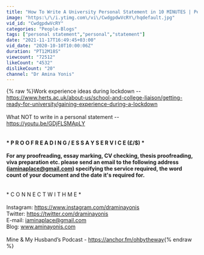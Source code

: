 ```yaml
---
title: "How To Write A University Personal Statement in 10 MINUTES | Pen & Paper Needed"
image: "https:\/\/i.ytimg.com\/vi\/CwdgpdwVcRY\/hqdefault.jpg"
vid_id: "CwdgpdwVcRY"
categories: "People-Blogs"
tags: ["personal statement","personal","statement"]
date: "2021-11-17T16:49:45+03:00"
vid_date: "2020-10-10T10:00:06Z"
duration: "PT12M18S"
viewcount: "72512"
likeCount: "4532"
dislikeCount: "20"
channel: "Dr Amina Yonis"
---
```

{% raw %}Work experience ideas during lockdown -- <a rel="nofollow" target="blank" href="https://www.herts.ac.uk/about-us/school-and-college-liaison/getting-ready-for-university/gaining-experience-during-a-lockdown">https://www.herts.ac.uk/about-us/school-and-college-liaison/getting-ready-for-university/gaining-experience-during-a-lockdown</a><br /><br />What NOT to write in a personal statement -- <a rel="nofollow" target="blank" href="https://youtu.be/GDjFLSMApLY">https://youtu.be/GDjFLSMApLY</a><br />____________________________________________________________________<br /><br />*  P R O O F R E A D I N G  /  E S S A Y   S E R V I C E  (£/$) *<br /><br />For any proofreading, essay marking, CV checking, thesis proofreading, viva preparation etc. please send an email to the following address (iaminaplace@gmail.com) specifying the service required, the word count of your document and the date it's required for. <br />____________________________________________________________________<br /><br />* C O N N E C T   W I T H   M E *<br /><br />Instagram: <a rel="nofollow" target="blank" href="https://www.instagram.com/draminayonis">https://www.instagram.com/draminayonis</a><br />Twitter: <a rel="nofollow" target="blank" href="https://twitter.com/draminayonis">https://twitter.com/draminayonis</a><br />E-mail: iaminaplace@gmail.com<br />Blog: www.aminayonis.com<br /><br />Mine &amp; My Husband’s Podcast - <a rel="nofollow" target="blank" href="https://anchor.fm/ohbytheway">https://anchor.fm/ohbytheway</a>{% endraw %}

